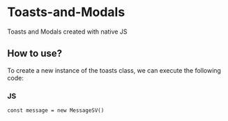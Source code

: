 # Toasts-and-Modals
Toasts and Modals created with native JS

## How to use?
To create a new instance of the toasts class, we can execute the following code:

### JS

`const message = new MessageSV()`